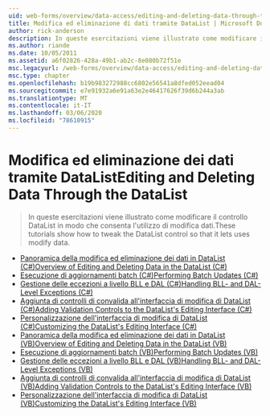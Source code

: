 ```yaml
---
uid: web-forms/overview/data-access/editing-and-deleting-data-through-the-datalist/index
title: Modifica ed eliminazione di dati tramite DataList | Microsoft Docs
author: rick-anderson
description: In queste esercitazioni viene illustrato come modificare il controllo DataList in modo che consenta l'utilizzo di modifica dati.
ms.author: riande
ms.date: 10/05/2011
ms.assetid: a6f02826-428a-49b1-ab2c-8e080b72f51e
msc.legacyurl: /web-forms/overview/data-access/editing-and-deleting-data-through-the-datalist
msc.type: chapter
ms.openlocfilehash: b19b983272988cc6802e56541a8dfed052eead04
ms.sourcegitcommit: e7e91932a6e91a63e2e46417626f39d6b244a3ab
ms.translationtype: MT
ms.contentlocale: it-IT
ms.lasthandoff: 03/06/2020
ms.locfileid: "78610915"
---
```

# <a name="editing-and-deleting-data-through-the-datalist"></a><span data-ttu-id="a4a38-103">Modifica ed eliminazione dei dati tramite DataList</span><span class="sxs-lookup"><span data-stu-id="a4a38-103">Editing and Deleting Data Through the DataList</span></span>

> <span data-ttu-id="a4a38-104">In queste esercitazioni viene illustrato come modificare il controllo DataList in modo che consenta l'utilizzo di modifica dati.</span><span class="sxs-lookup"><span data-stu-id="a4a38-104">These tutorials show how to tweak the DataList control so that it lets uses modify data.</span></span>

- [<span data-ttu-id="a4a38-105">Panoramica della modifica ed eliminazione dei dati in DataList (C#)</span><span class="sxs-lookup"><span data-stu-id="a4a38-105">Overview of Editing and Deleting Data in the DataList (C#)</span></span>](an-overview-of-editing-and-deleting-data-in-the-datalist-cs.md)
- [<span data-ttu-id="a4a38-106">Esecuzione di aggiornamenti batch (C#)</span><span class="sxs-lookup"><span data-stu-id="a4a38-106">Performing Batch Updates (C#)</span></span>](performing-batch-updates-cs.md)
- [<span data-ttu-id="a4a38-107">Gestione delle eccezioni a livello BLL e DAL (C#)</span><span class="sxs-lookup"><span data-stu-id="a4a38-107">Handling BLL- and DAL-Level Exceptions (C#)</span></span>](handling-bll-and-dal-level-exceptions-cs.md)
- [<span data-ttu-id="a4a38-108">Aggiunta di controlli di convalida all'interfaccia di modifica di DataList (C#)</span><span class="sxs-lookup"><span data-stu-id="a4a38-108">Adding Validation Controls to the DataList's Editing Interface (C#)</span></span>](adding-validation-controls-to-the-datalist-s-editing-interface-cs.md)
- [<span data-ttu-id="a4a38-109">Personalizzazione dell'interfaccia di modifica di DataList (C#)</span><span class="sxs-lookup"><span data-stu-id="a4a38-109">Customizing the DataList's Editing Interface (C#)</span></span>](customizing-the-datalist-s-editing-interface-cs.md)
- [<span data-ttu-id="a4a38-110">Panoramica della modifica ed eliminazione dei dati in DataList (VB)</span><span class="sxs-lookup"><span data-stu-id="a4a38-110">Overview of Editing and Deleting Data in the DataList (VB)</span></span>](an-overview-of-editing-and-deleting-data-in-the-datalist-vb.md)
- [<span data-ttu-id="a4a38-111">Esecuzione di aggiornamenti batch (VB)</span><span class="sxs-lookup"><span data-stu-id="a4a38-111">Performing Batch Updates (VB)</span></span>](performing-batch-updates-vb.md)
- [<span data-ttu-id="a4a38-112">Gestione delle eccezioni a livello BLL e DAL (VB)</span><span class="sxs-lookup"><span data-stu-id="a4a38-112">Handling BLL- and DAL-Level Exceptions (VB)</span></span>](handling-bll-and-dal-level-exceptions-vb.md)
- [<span data-ttu-id="a4a38-113">Aggiunta di controlli di convalida all'interfaccia di modifica di DataList (VB)</span><span class="sxs-lookup"><span data-stu-id="a4a38-113">Adding Validation Controls to the DataList's Editing Interface (VB)</span></span>](adding-validation-controls-to-the-datalist-s-editing-interface-vb.md)
- [<span data-ttu-id="a4a38-114">Personalizzazione dell'interfaccia di modifica di DataList (VB)</span><span class="sxs-lookup"><span data-stu-id="a4a38-114">Customizing the DataList's Editing Interface (VB)</span></span>](customizing-the-datalist-s-editing-interface-vb.md)
